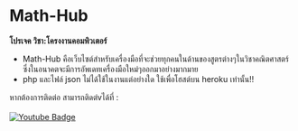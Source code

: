 # Math-Hub
**โปรเจค วิชา:โครงงานคอมพิวเตอร์**
- Math-Hub คือเว็บไซต์สำหรับเครื่องมือที่จะช่วยทุกคนในด้านของสูตรต่างๆในวิชาคณิตศาสตร์ ซึ่งในอนาคตจะมีการอัพเดทเครื่องมือใหม่ๆออกมาอย่างมากมาย 
- php และไฟล์ json ไม่ได้ใช้ในงานแต่อย่างใด ใช้เพื่อโฮสต์บน heroku เท่านั้น!!

หากต้องการติดต่อ สามารถติดต่vได้ที่ : <br> <br>
<a href="https://www.facebook.com/suphanat.monmala/">
    <img src="https://img.shields.io/badge/FaceBook-blue?style=for-the-badge&logo=facebook&logoColor=white" alt="Youtube Badge"/>
</a>

